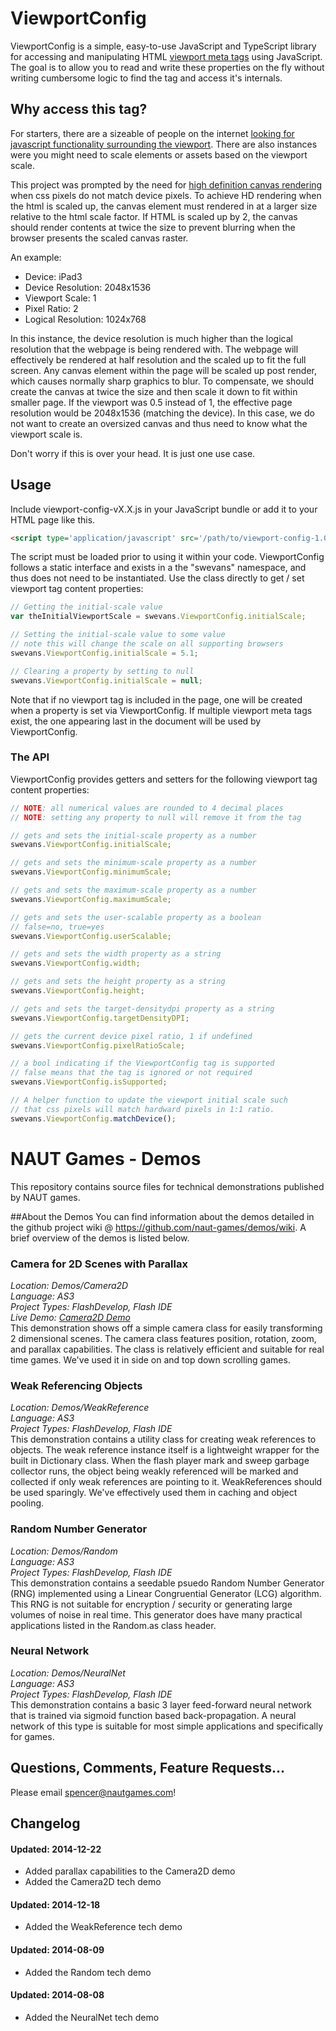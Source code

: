 # ViewportConfig #

ViewportConfig is a simple, easy-to-use JavaScript and TypeScript library for accessing and manipulating HTML [viewport meta tags](http://www.w3schools.com/css/css_rwd_viewport.asp) using JavaScript. The goal is to allow you to read and write these properties on the fly without writing cumbersome logic to find the tag and access it's internals. 

## Why access this tag? ##
For starters, there are a sizeable of people on the internet [looking for javascript functionality surrounding the viewport](https://www.google.com/webhp?sourceid=chrome-instant&ion=1&espv=2&ie=UTF-8#q=get+viewport+scale). There are also instances were you might need to scale elements or assets based on the viewport scale. 

This project was prompted by the need for [high definition canvas rendering](http://www.html5rocks.com/en/tutorials/canvas/hidpi/) when css pixels do not match device pixels. To achieve HD rendering when the html is scaled up, the canvas element must rendered in at a larger size relative to the html scale factor. If HTML is scaled up by 2, the canvas should render contents at twice the size to prevent blurring when the browser presents the scaled canvas raster.

An example:
- Device: iPad3
- Device Resolution: 2048x1536
- Viewport Scale: 1
- Pixel Ratio: 2
- Logical Resolution: 1024x768

In this instance, the device resolution is much higher than the logical resolution that the webpage is being rendered with. The webpage will effectively be rendered at half resolution and the scaled up to fit the full screen. Any canvas element within the page will be scaled up post render, which causes normally sharp graphics to blur. To compensate, we should create the canvas at twice the size and then scale it down to fit within smaller page. If the viewport was 0.5 instead of 1, the effective page resolution would be 2048x1536 (matching the device). In this case, we do not want to create an oversized canvas and thus need to know what the viewport scale is.

Don't worry if this is over your head. It is just one use case.

## Usage ##
Include viewport-config-vX.X.js in your JavaScript bundle or add it to your HTML page like this.

```html
<script type='application/javascript' src='/path/to/viewport-config-1.0.js'></script>
```
The script must be loaded prior to using it within your code. ViewportConfig follows a static interface and exists in a the "swevans" namespace, and thus does not need to be instantiated. Use the class directly to get / set viewport tag content properties:

```js
// Getting the initial-scale value
var theInitialViewportScale = swevans.ViewportConfig.initialScale;

// Setting the initial-scale value to some value
// note this will change the scale on all supporting browsers
swevans.ViewportConfig.initialScale = 5.1;

// Clearing a property by setting to null
swevans.ViewportConfig.initialScale = null;
```

Note that if no viewport tag is included in the page, one will be created when a property is set via ViewportConfig. If multiple viewport meta tags exist, the one appearing last in the document will be used by ViewportConfig.

### The API ###
ViewportConfig provides getters and setters for the following viewport tag content properties:
```js
// NOTE: all numerical values are rounded to 4 decimal places
// NOTE: setting any property to null will remove it from the tag

// gets and sets the initial-scale property as a number
swevans.ViewportConfig.initialScale;

// gets and sets the minimum-scale property as a number
swevans.ViewportConfig.minimumScale;

// gets and sets the maximum-scale property as a number
swevans.ViewportConfig.maximumScale;

// gets and sets the user-scalable property as a boolean
// false=no, true=yes
swevans.ViewportConfig.userScalable;

// gets and sets the width property as a string
swevans.ViewportConfig.width;

// gets and sets the height property as a string
swevans.ViewportConfig.height;

// gets and sets the target-densitydpi property as a string
swevans.ViewportConfig.targetDensityDPI;

// gets the current device pixel ratio, 1 if undefined
swevans.ViewportConfig.pixelRatioScale;

// a bool indicating if the ViewportConfig tag is supported
// false means that the tag is ignored or not required
swevans.ViewportConfig.isSupported;

// A helper function to update the viewport initial scale such 
// that css pixels will match hardward pixels in 1:1 ratio.
swevans.ViewportConfig.matchDevice();
```





NAUT Games - Demos
=====

This repository contains source files for technical demonstrations published by NAUT games. 

##About the Demos
You can find information about the demos detailed in the github project wiki @ https://github.com/naut-games/demos/wiki. A brief overview of the demos is listed below.

### Camera for 2D Scenes with Parallax
_Location: Demos/Camera2D_<br/>
_Language: AS3_<br/>
_Project Types: FlashDevelop, Flash IDE_<br/>
_Live Demo: [Camera2D Demo](http://tech.nautgames.com/demos/camera2d/)_<br/>
This demonstration shows off a simple camera class for easily transforming 2 dimensional scenes. The camera class features position, rotation, zoom, and parallax capabilities. The class is relatively efficient and suitable for real time games. We've used it in side on and top down scrolling games.

### Weak Referencing Objects
_Location: Demos/WeakReference_<br/>
_Language: AS3_<br/>
_Project Types: FlashDevelop, Flash IDE_<br/>
This demonstration contains a utility class for creating weak references to objects. The weak reference instance itself is a lightweight wrapper for the built in Dictionary class. When the flash player mark and sweep garbage collector runs, the object being weakly referenced will be marked and collected if only weak references are pointing to it. WeakReferences should be used sparingly. We've effectively used them in caching and object pooling.

### Random Number Generator
_Location: Demos/Random_<br/>
_Language: AS3_<br/>
_Project Types: FlashDevelop, Flash IDE_<br/>
This demonstration contains a seedable psuedo Random Number Generator (RNG) implemented using a Linear Congruential Generator (LCG) algorithm. This RNG is not suitable for encryption / security or generating large volumes of noise in real time. This generator does have many practical applications listed in the Random.as class header.

### Neural Network
_Location: Demos/NeuralNet_<br/>
_Language: AS3_<br/>
_Project Types: FlashDevelop, Flash IDE_<br/>
This demonstration contains a basic 3 layer feed-forward neural network that is trained via sigmoid function based back-propagation. A neural network of this type is suitable for most simple applications and specifically for games.

## Questions, Comments, Feature Requests...
Please email spencer@nautgames.com!

## Changelog
#### Updated: 2014-12-22
 * Added parallax capabilities to the Camera2D demo
 * Added the Camera2D tech demo

#### Updated: 2014-12-18
 * Added the WeakReference tech demo

#### Updated: 2014-08-09
 * Added the Random tech demo

#### Updated: 2014-08-08
 * Added the NeuralNet tech demo
